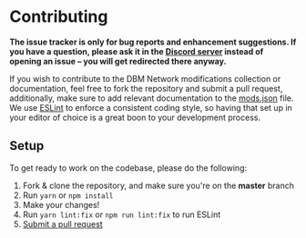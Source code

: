 # Contributing

**The issue tracker is only for bug reports and enhancement suggestions. If you have a question, please ask it in the [Discord server](https://discord.gg/3QxkZPK) instead of opening an issue – you will get redirected there anyway.**

If you wish to contribute to the DBM Network modifications collection or documentation, feel free to fork the repository and submit a pull request, additionally, make sure to add relevant documentation to the [mods.json](https://github.com/dbm-network/mods/blob/master/docs/mods.json) file.
We use [ESLint](https://github.com/dbm-network/mods/blob/master/.eslintrc.yml, 'Config') to enforce a consistent coding style, so having that set up in your editor of choice is a great boon to your development process.

## Setup

To get ready to work on the codebase, please do the following:

1. Fork & clone the repository, and make sure you're on the **master** branch
1. Run `yarn` or `npm install`
1. Make your changes!
1. Run `yarn lint:fix` or `npm run lint:fix` to run ESLint
1. [Submit a pull request](https://github.com/dbm-network/mods/compare)
